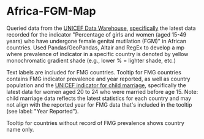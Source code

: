 # Africa-FGM-Map

Queried data from the [UNICEF Data Warehouse](https://data.unicef.org/dv_index/), [specifically](https://data.unicef.org/resources/data_explorer/unicef_f/?ag=UNICEF&df=GLOBAL_DATAFLOW&ver=1.0&dq=.PT_F_15-49_FGM..&startPeriod=2016&endPeriod=2023&lastnobservations=1) the latest data recorded for the indicator "Percentage of girls and women (aged 15-49 years) who have undergone female genital mutilation (FGM)" in African countries. Used Pandas/GeoPandas, Altair and RegEx to develop a mp where prevalence of indicator in a specific country is denoted by yellow monochromatic gradient shade (e.g., lower % = lighter shade, etc.)

Text labels are included for FMG countries. Tooltip for FMG countries contains FMG indicator prevalence and year reported, as well as country population and the [UNICEF indicator for child marriage](https://data.unicef.org/resources/data_explorer/unicef_f/?ag=UNICEF&df=GLOBAL_DATAFLOW&ver=1.0&dq=.PT_F_20-24_MRD_U15..&startPeriod=2016&endPeriod=2023&lastnobservations=1), specifically the latest data for women aged 20 to 24 who were married before age 15. Note: child marriage data reflects the latest statistics for each country and may not align with the reported year for FMG data that's included in the tooltip (see label: "Year Reported").

Tooltip for countries without record of FMG prevalence shows country name only.
